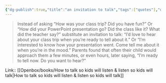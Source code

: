 ```yaml
---
{"dg-publish":true,"title":"an invitation to talk","tags":["quotes"],"date":"2023-10-21T16:57:54+04:00","modified_at":"2023-11-06T21:50:16+04:00","alias":"an invitation to talk","dg-path":"/quotes/202310211657.md","permalink":"/quotes/202310211657/","dgPassFrontmatter":true}
---
```



> Instead of asking “How was your class trip? Did you have fun?” Or “How did your PowerPoint presentation go? Did the class like it? What did the teacher say?” substitute an invitation to talk: “I’d love to hear about your class trip when you’re ready to tell about it.” Or “I’m interested to know how your presentation went. Come tell me about it when you’re in the mood.” Parents found that often their child would approach them a few minutes, or even hours, later saying, “I’m ready to tell now. Do you want to hear?”

Link:: [[Openbox/books/How to talk so kids will listen & listen so kids will talk\|How to talk so kids will listen & listen so kids will talk]]
